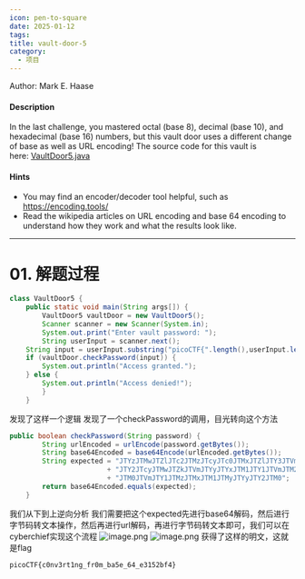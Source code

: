 ```yaml
---
icon: pen-to-square
date: 2025-01-12
tags: 
title: vault-door-5
category:
  - 项目
---
```

Author: Mark E. Haase

#### Description

In the last challenge, you mastered octal (base 8), decimal (base 10), and hexadecimal (base 16) numbers, but this vault door uses a different change of base as well as URL encoding! The source code for this vault is here: [VaultDoor5.java](https://jupiter.challenges.picoctf.org/static/d31ce4356bdfd15d33a9af7e35ab4d0a/VaultDoor5.java)
#### Hints
- You may find an encoder/decoder tool helpful, such as https://encoding.tools/
- Read the wikipedia articles on URL encoding and base 64 encoding to understand how they work and what the results look like.
---
# 01. 解题过程
```java
class VaultDoor5 {
    public static void main(String args[]) {
        VaultDoor5 vaultDoor = new VaultDoor5();
        Scanner scanner = new Scanner(System.in);
        System.out.print("Enter vault password: ");
        String userInput = scanner.next();
    String input = userInput.substring("picoCTF{".length(),userInput.length()-1);
    if (vaultDoor.checkPassword(input)) {
        System.out.println("Access granted.");
    } else {
        System.out.println("Access denied!");
        }
    }
```
发现了这样一个逻辑
发现了一个checkPassword的调用，目光转向这个方法
```java
public boolean checkPassword(String password) {
        String urlEncoded = urlEncode(password.getBytes());
        String base64Encoded = base64Encode(urlEncoded.getBytes());
        String expected = "JTYzJTMwJTZlJTc2JTMzJTcyJTc0JTMxJTZlJTY3JTVm"
                        + "JTY2JTcyJTMwJTZkJTVmJTYyJTYxJTM1JTY1JTVmJTM2"
                        + "JTM0JTVmJTY1JTMzJTMxJTM1JTMyJTYyJTY2JTM0";
        return base64Encoded.equals(expected);
    }
```
我们从下到上逆向分析
我们需要把这个expected先进行base64解码，然后进行字节码转文本操作，然后再进行url解码，再进行字节码转文本即可，我们可以在cyberchief实现这个流程
![image.png](https://cdn.jsdelivr.net/gh/fakeppa/blog-img/20250112200042.png)
![image.png](https://cdn.jsdelivr.net/gh/fakeppa/blog-img/20250112200139.png)
获得了这样的明文，这就是flag
```
picoCTF{c0nv3rt1ng_fr0m_ba5e_64_e3152bf4}
```
